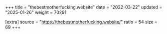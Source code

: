 +++
title = "thebestmotherfucking.website"
date = "2022-03-22"
updated = "2025-01-26"
weight = 70291

[extra]
source = "https://thebestmotherfucking.website/"
ratio = 54
size = 69
+++

